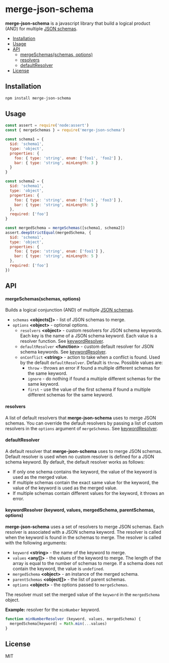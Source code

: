 # merge-json-schema

__merge-json-schema__ is a javascript library that build a logical product (AND) for multiple [JSON schemas](https://json-schema.org/draft/2020-12/json-schema-core#name-introduction).

- [Installation](#installation)
- [Usage](#usage)
- [API](#api)
  - [mergeSchemas(schemas, options)](#mergeschemasschemas-options)
  - [resolvers](#resolvers)
  - [defaultResolver](#defaultresolver)
- [License](#license)

<a name="installation"></a>

## Installation

```bash
npm install merge-json-schema
```

<a name="usage"></a>

## Usage

```javascript
const assert = require('node:assert')
const { mergeSchemas } = require('merge-json-schema')

const schema1 = {
  $id: 'schema1',
  type: 'object',
  properties: {
    foo: { type: 'string', enum: ['foo1', 'foo2'] },
    bar: { type: 'string', minLength: 3 }
  }
}

const schema2 = {
  $id: 'schema1',
  type: 'object',
  properties: {
    foo: { type: 'string', enum: ['foo1', 'foo3'] },
    bar: { type: 'string', minLength: 5 }
  },
  required: ['foo']
}

const mergedSchema = mergeSchemas([schema1, schema2])
assert.deepStrictEqual(mergedSchema, {
  $id: 'schema1',
  type: 'object',
  properties: {
    foo: { type: 'string', enum: ['foo1'] },
    bar: { type: 'string', minLength: 5 }
  },
  required: ['foo']
})
```

<a name="api"></a>

## API

<a name="merge-schemas"></a>

#### mergeSchemas(schemas, options)

Builds a logical conjunction (AND) of multiple [JSON schemas](https://json-schema.org/draft/2020-12/json-schema-core#name-introduction).

- `schemas` __\<objects[]\>__ - list of JSON schemas to merge.
- `options` __\<object\>__ - optional options.
  - `resolvers` __\<object\>__ - custom resolvers for JSON schema keywords. Each key is the name of a JSON schema keyword. Each value is a resolver function. See [keywordResolver](#keywordresolver-keyword-values-mergedschema-parentschemas-options).
  - `defaultResolver` __\<function\>__ - custom default resolver for JSON schema keywords. See [keywordResolver](#keywordresolver-keyword-values-mergedschema-parentschemas-options).
  - `onConflict` __\<string\>__ - action to take when a conflict is found. Used by the default `defaultResolver`. Default is `throw`. Possible values are:
    - `throw` - throws an error if found a multiple different schemas for the same keyword.
    - `ignore` - do nothing if found a multiple different schemas for the same keyword.
    - `first` - use the value of the first schema if found a multiple different schemas for the same keyword.

#### resolvers

A list of default resolvers that __merge-json-schema__ uses to merge JSON schemas. You can override the default resolvers by passing a list of custom resolvers in the `options` argument of `mergeSchemas`. See [keywordResolver](#keywordresolver-keyword-values-mergedschema-parentschemas-options).

#### defaultResolver

A default resolver that __merge-json-schema__ uses to merge JSON schemas. Default resolver is used when no custom resolver is defined for a JSON schema keyword. By default, the default resolver works as follows:

- If only one schema contains the keyword, the value of the keyword is used as the merged value.
- If multiple schemas contain the exact same value for the keyword, the value of the keyword is used as the merged value.
- If multiple schemas contain different values for the keyword, it throws an error.

#### keywordResolver (keyword, values, mergedSchema, parentSchemas, options)

__merge-json-schema__ uses a set of resolvers to merge JSON schemas. Each resolver is associated with a JSON schema keyword. The resolver is called when the keyword is found in the schemas to merge. The resolver is called with the following arguments:

- `keyword` __\<string\>__ - the name of the keyword to merge.
- `values` __\<any[]\>__ - the values of the keyword to merge. The length of the array is equal to the number of schemas to merge. If a schema does not contain the keyword, the value is `undefined`.
- `mergedSchema` __\<object\>__ - an instance of the merged schema.
- `parentSchemas` __\<object[]\>__ - the list of parent schemas.
- `options` __\<object\>__ - the options passed to `mergeSchemas`.

The resolver must set the merged value of the `keyword` in the `mergedSchema` object.

__Example:__ resolver for the `minNumber` keyword.

```javascript
function minNumberResolver (keyword, values, mergedSchema) {
  mergedSchema[keyword] = Math.min(...values)
}
```

<a name="license"></a>

## License

MIT

